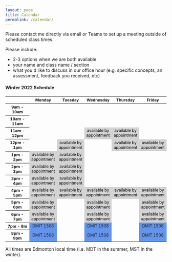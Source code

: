 ```yaml
---
layout: page
title: Calendar
permalink: /calendar/
---
```


Please contact me directly via email or Teams to set up a meeting outside of scheduled class times.

Please include:
* 2-3 options when we are both available
* your name and class name / section
* what you'd like to discuss in our office hour (e.g. specific concepts, an assessment, feedback you received, etc)

#### Winter 2022 Schedule ####

<html>
  <style>
    table {font-size: 12.4px; text-align:center;}
    .row-header {width : 80px;}
    .col-header {text-align:center;}
    .appointment {color: black; background-color:#d3d3d3;}
    .dmit1508 { background-color:#6495ed;}
    .anap1525 {background-color:#ed6495;}
    .dmit2028 {background-color:#bc64ed;}
    .comp1017 { background-color:#95ed64;}
  </style>
 <table>
  <thead>
    <tr>
      <th class = "row-header"></th>
      <th class = "col-header">Monday</th>
      <th class = "col-header">Tuesday</th>
      <th class = "col-header">Wednesday</th>
      <th class = "col-header">Thursday</th>
      <th class = "col-header">Friday</th>
    </tr>
  </thead>
  <tbody>
    <tr>
      <th>9am - 10am</th>
      <td></td>
      <td></td>
      <td></td>
      <td></td>
      <td></td>
    </tr>
    <tr>
      <th>10am - 11am</th>
      <td></td>
      <td></td>
      <td></td>
      <td></td>
      <td></td>
    </tr>
    <tr>
      <th>11am - 12pm</th>
      <td></td>
      <td></td>
      <td class="appointment">available by appointment</td>
      <td class="appointment">available by appointment</td>
      <td></td>
    </tr>
    <tr>
      <th>12pm - 1pm</th>
      <td></td>
      <td class="appointment">available by appointment</td>
      <td></td>
      <td class="appointment">available by appointment</td>
      <td class="appointment">available by appointment</td>
    </tr>
    <tr>
      <th>1pm - 2pm</th>
      <td class="appointment">available by appointment</td>
      <td class="appointment">available by appointment</td>
      <td></td>
      <td></td>
      <td></td>
    </tr>
      <tr>
      <th>2pm - 3pm</th>
      <td class="appointment">available by appointment</td>
      <td class="appointment">available by appointment</td>
      <td></td>
      <td></td>
      <td></td>
    </tr>
      <tr>
      <th>3pm - 4pm</th>
      <td class="appointment">available by appointment</td>
      <td class="appointment">available by appointment</td>
      <td></td>
      <td></td>
      <td></td>
    </tr>
      <tr>
      <th>4pm - 5pm</th>
      <td class="appointment">available by appointment</td>
      <td class="appointment">available by appointment</td>
      <td class="appointment">available by appointment</td>
      <td class="appointment">available by appointment</td>
      <td class="appointment">available by appointment</td>
    </tr>
      <tr>
      <th>5pm - 6pm</th>
      <td class="appointment">available by appointment</td>
      <td></td>
      <td class="appointment">available by appointment</td>
      <td></td>
      <td class="appointment">available by appointment</td>
    </tr>
      <tr>
      <th>6pm - 7pm</th>
      <td class="appointment">available by appointment</td>
      <td></td>
      <td class="appointment">available by appointment</td>
      <td></td>
      <td class="appointment">available by appointment</td>
    </tr>
    <tr>
      <th>7pm - 8m</th>
      <td class="dmit1508">DMIT 1508</td>
      <td></td>
      <td class="dmit1508">DMIT 1508</td>
      <td></td>
      <td class="dmit1508">DMIT 1508</td>
    </tr>
    <tr>
      <th>8pm - 9pm</th>
      <td class="dmit1508">DMIT 1508</td>
      <td></td>
      <td class="dmit1508">DMIT 1508</td>
      <td></td>
      <td class="dmit1508">DMIT 1508</td>
    </tr>
  </tbody>
</table>
</html>

All times are Edmonton local time (i.e. MDT in the summer, MST in the winter).

